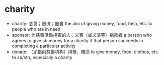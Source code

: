# charity

- charity: 慈善；赈济；施舍 the aim of giving money, food, help, etc. to people who are in need
- sponsor: 为慈善活动捐资的人；义赛（或义演等）捐款者 a person who agrees to give sb money for a charity if that person succeeds in completing a particular activity
- donate: （尤指向慈善机构）捐赠，赠送 to give money, food, clothes, etc. to sb/sth, especially a charity


